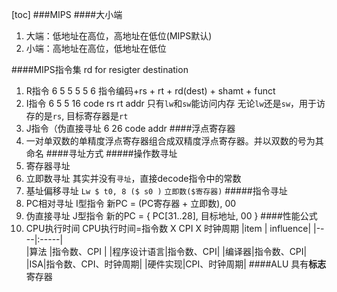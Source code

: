 [toc]
###MIPS
####大小端
1. 大端：低地址在高位，高地址在低位(MIPS默认)
2. 小端：高地址在高位，低地址在低位

####MIPS指令集
rd for resigter destination
1. R指令
6 5 5 5 5 6
指令编码+rs + rt + rd(dest) + shamt + funct
2. I指令
6 5 5 16
code rs rt addr
只有`lw`和`sw`能访问内存
无论`lw`还是`sw`，用于访存的是`rs`, 目标寄存器是`rt`
3. J指令（伪直接寻址
6 26
code addr
####浮点寄存器
1. 一对单双数的单精度浮点寄存器组合成双精度浮点寄存器。并以双数的号为其命名
####寻址方式
#####操作数寻址
1. 寄存器寻址
2. 立即数寻址
其实并没有`寻址`，直接decode指令中的常数
3. 基址偏移寻址
`Lw $ t0, 8 ($ s0 )`
`立即数($寄存器)`
#####指令寻址
1. PC相对寻址
I型指令
新PC = (PC寄存器 + 立即数), 00
5. 伪直接寻址
J型指令
新的PC = { PC[31..28], 目标地址, 00 }
####性能公式
1. CPU执行时间
CPU执行时间=指令数 X CPI X 时钟周期
    |item | influence|
    |----|:-----|    
    |算法 |指令数、CPI |
    |程序设计语言|指令数、CPI|
    |编译器|指令数、CPI|
    |ISA|指令数、CPI、时钟周期|
    |硬件实现|CPI、时钟周期|
####ALU
具有**标志**寄存器